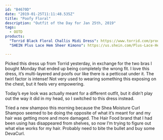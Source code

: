 ```yaml
---
id: "B4670D"
date: "2019-01-25T11:11:48.535Z"
title: "Poofy Floral"
description: "Outfit of the Day for Jan 25th, 2019"
tags:
  - OOTD
products:
  "Torrid Black Floral Challis Midi Dress": https://www.torrid.com/product/black-floral-challis-midi-dress/11650626.html
  "SHEIN Plus Lace Hem Sheer Kimono": https://us.shein.com/Plus-Lace-Hem-Sheer-Kimono-p-574568-cat-1940.html

---
```

Picked this dress up from Torrid yesterday, in exchange for the two bras I bought Monday that ended up being completely the wrong fit. I love this dress, it’s multi-layered and poofs our like there is a petticoat under it. The twirl factor is intense! Not very used to wearing something this exposing on the chest, but it feels very empowering.

Today’s eye look was actually meant for a different outfit, but it didn’t play out the way it did in my head, so I switched to this dress instead.

Tried a new shampoo this morning because the Shea Moisture Curl Shampoo seemed to be doing the opposite of what it’s meant for and my hair was getting more and more damaged. The Hair Food brand that I had been using has disappeared from shelves, so now I’m trying to figure out what else works for my hair. Probably need to bite the bullet and buy some DevaCurl.
